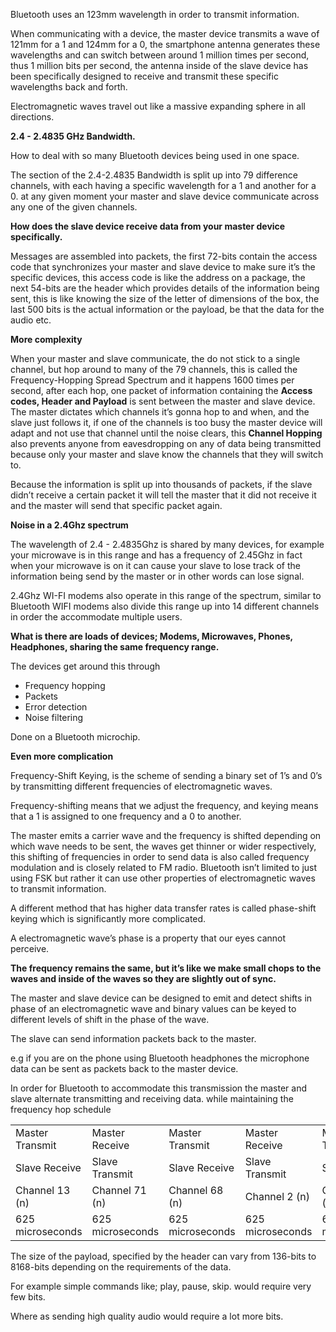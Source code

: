 Bluetooth uses an 123mm wavelength in order to transmit information.

When communicating with a device, the master device transmits a wave of 121mm for a 1 and 124mm for a 0, the smartphone antenna generates these wavelengths and can switch between around 1 million times per second, thus 1 million bits per second, the antenna inside of the slave device has been specifically designed to receive and transmit these specific wavelengths back and forth.

Electromagnetic waves travel out like a massive expanding sphere in all directions.

  

**2.4 - 2.4835 GHz Bandwidth.**

  

How to deal with so many Bluetooth devices being used in one space.

The section of the 2.4-2.4835 Bandwidth is split up into 79 difference channels, with each having a specific wavelength for a 1 and another for a 0. at any given moment your master and slave device communicate across any one of the given channels.

  

**How does the slave device receive data from your master device specifically.**

  

Messages are assembled into packets, the first 72-bits contain the access code that synchronizes your master and slave device to make sure it’s the specific devices, this access code is like the address on a package, the next 54-bits are the header which provides details of the information being sent, this is like knowing the size of the letter of dimensions of the box, the last 500 bits is the actual information or the payload, be that the data for the audio etc.

  

**More complexity**

  

When your master and slave communicate, the do not stick to a single channel, but hop around to many of the 79 channels, this is called the Frequency-Hopping Spread Spectrum and it happens 1600 times per second, after each hop, one packet of information containing the **Access codes, Header and Payload** is sent between the master and slave device. The master dictates which channels it’s gonna hop to and when, and the slave just follows it, if one of the channels is too busy the master device will adapt and not use that channel until the noise clears, this **Channel Hopping** also prevents anyone from eavesdropping on any of data being transmitted because only your master and slave know the channels that they will switch to.

Because the information is split up into thousands of packets, if the slave didn’t receive a certain packet it will tell the master that it did not receive it and the master will send that specific packet again.

  

**Noise in a 2.4Ghz spectrum**

  

The wavelength of 2.4 - 2.4835Ghz is shared by many devices, for example your microwave is in this range and has a frequency of 2.45Ghz in fact when your microwave is on it can cause your slave to lose track of the information being send by the master or in other words can lose signal.

2.4Ghz WI-FI modems also operate in this range of the spectrum, similar to Bluetooth WIFI modems also divide this range up into 14 different channels in order the accommodate multiple users.

  

**What is there are loads of devices; Modems, Microwaves, Phones, Headphones, sharing the same frequency range.**

  

The devices get around this through

- Frequency hopping
- Packets
- Error detection
- Noise filtering

Done on a Bluetooth microchip.

  

**Even more complication**

  

Frequency-Shift Keying, is the scheme of sending a binary set of 1’s and 0’s by transmitting different frequencies of electromagnetic waves.

Frequency-shifting means that we adjust the frequency, and keying means that a 1 is assigned to one frequency and a 0 to another.

The master emits a carrier wave and the frequency is shifted depending on which wave needs to be sent, the waves get thinner or wider respectively, this shifting of frequencies in order to send data is also called frequency modulation and is closely related to FM radio. Bluetooth isn’t limited to just using FSK but rather it can use other properties of electromagnetic waves to transmit information.

A different method that has higher data transfer rates is called phase-shift keying which is significantly more complicated.

A electromagnetic wave’s phase is a property that our eyes cannot perceive.

**The frequency remains the same, but it’s like we make small chops to the waves and inside of the waves so they are slightly out of sync.**

The master and slave device can be designed to emit and detect shifts in phase of an electromagnetic wave and binary values can be keyed to different levels of shift in the phase of the wave.

  

The slave can send information packets back to the master.

e.g if you are on the phone using Bluetooth headphones the microphone data can be sent as packets back to the master device.

In order for Bluetooth to accommodate this transmission the master and slave alternate transmitting and receiving data. while maintaining the frequency hop schedule

|   |   |   |   |   |   |   |   |   |   |
|---|---|---|---|---|---|---|---|---|---|
|Master Transmit|Master Receive|Master Transmit|Master Receive|Master Transmit|Master Receive|Master Transmit|Master Receive|Master Transmit|Master Receive|
|Slave Receive|Slave Transmit|Slave Receive|Slave Transmit|Slave Receive|Slave Transmit|Slave Receive|Slave Transmit|Slave Receive|Slave Transmit|
|Channel 13 (n)|Channel 71 (n)|Channel 68 (n)|Channel 2 (n)|Channel 43 (n)|Channel 55 (n)|Channel 41 (n)|Channel 9 (n)|Channel 29 (n)|Channel 33 (n)|
|625 microseconds|625 microseconds|625 microseconds|625 microseconds|625 microseconds|625 microseconds|625 microseconds|625 microseconds|625 microseconds|625 microseconds|

  

The size of the payload, specified by the header can vary from 136-bits to 8168-bits depending on the requirements of the data.

For example simple commands like; play, pause, skip. would require very few bits.

Where as sending high quality audio would require a lot more bits.